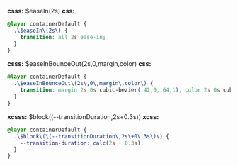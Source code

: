 **csss:** $easeIn(2s)
**css:**
```css
@layer containerDefault {
  .\$easeIn\(2s\) {
    transition: all 2s ease-in;
  }
}
```

**csss:** $easeInBounceOut(2s,0,margin,color)
**css:**
```css
@layer containerDefault {
  .\$easeInBounceOut\(2s\,0\,margin\,color\) {
    transition: margin 2s 0s cubic-bezier(.42,0,.64,1), color 2s 0s cubic-bezier(.42,0,.64,1);
  }
}
```

**xcsss:** $block((--transitionDuration,2s+0.3s))
**xcss:**
```css
@layer containerDefault {
  .\$block\(\(--transitionDuration\,2s\+0\.3s\)\) {
    --transition-duration: calc(2s + 0.3s);
  }
}
```